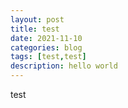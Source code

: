 ```yaml
---
layout: post
title: test
date: 2021-11-10
categories: blog
tags: [test,test]
description: hello world
---
```


test



